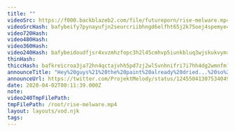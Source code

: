 ```yaml
---
title: ""
videoSrc: https://f000.backblazeb2.com/file/futureporn/rise-melware.mp4
videoSrcHash: bafybeify7pynayufjn2seurcriibhngd6elfht65j2k75oej4spemye4um?filename=projektmelody-chaturbate-20200402T001139Z-source.mp4
video720Hash: 
video480Hash: 
video360Hash: 
video240Hash: bafybeidoudfjsr4xvzmhzfopc3h2l45cmhvp5iunkbluq3wjskukvymrnu?filename=projektmelody-chaturbate-20200402T001139Z-240p.mp4
thinHash: 
thiccHash: bafkreicroa3ja72hn4qctajvhh5pd7zj2wl5vnhnifri7i7hh4dg2wmnfm?filename=20200402T001139Z-thicc.jpg
announceTitle: "Hey%20guys%21%20the%20paint%20already%20dried...%20so%20instead%20I%20think%20we%27ll%20just%20do%20a%20feet%20only%20stream%20%20Happy%20April"
announceUrl: https://twitter.com/ProjektMelody/status/1245504130753404931
date: 2020-04-02T00:11:39.000Z
note: 
video240TmpFilePath: 
tmpFilePath: /root/rise-melware.mp4
layout: layouts/vod.njk
tags:
---
```

